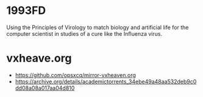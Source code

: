 # 1993FD
Using the Principles of Virology to match biology and artificial life for the computer scientist in studies of a cure like the Influenza virus.

# vxheave.org

* https://github.com/opsxcq/mirror-vxheaven.org
* https://archive.org/details/academictorrents_34ebe49a48aa532deb9c0dd08a08a017aa04d810

